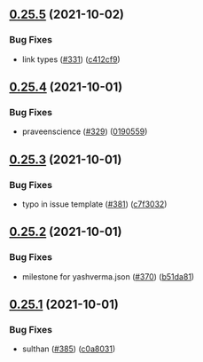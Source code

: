 ## [0.25.5](https://github.com/EddieHubCommunity/LinkFree/compare/v0.25.4...v0.25.5) (2021-10-02)


### Bug Fixes

* link types ([#331](https://github.com/EddieHubCommunity/LinkFree/issues/331)) ([c412cf9](https://github.com/EddieHubCommunity/LinkFree/commit/c412cf9f1433c80b35e54a84d69d1ab083c56a37))



## [0.25.4](https://github.com/EddieHubCommunity/LinkFree/compare/v0.25.3...v0.25.4) (2021-10-01)


### Bug Fixes

* praveenscience ([#329](https://github.com/EddieHubCommunity/LinkFree/issues/329)) ([0190559](https://github.com/EddieHubCommunity/LinkFree/commit/0190559b047a334ac93bc56c9b613b203d5496ec))



## [0.25.3](https://github.com/EddieHubCommunity/LinkFree/compare/v0.25.2...v0.25.3) (2021-10-01)


### Bug Fixes

* typo in issue template ([#381](https://github.com/EddieHubCommunity/LinkFree/issues/381)) ([c7f3032](https://github.com/EddieHubCommunity/LinkFree/commit/c7f3032dd5bf5338bd0b4172ed61e641bcdce73b))



## [0.25.2](https://github.com/EddieHubCommunity/LinkFree/compare/v0.25.1...v0.25.2) (2021-10-01)


### Bug Fixes

* milestone for yashverma.json  ([#370](https://github.com/EddieHubCommunity/LinkFree/issues/370)) ([b51da81](https://github.com/EddieHubCommunity/LinkFree/commit/b51da8170bdf3ae150b7fbf2e2adba4a6693e766))



## [0.25.1](https://github.com/EddieHubCommunity/LinkFree/compare/v0.25.0...v0.25.1) (2021-10-01)


### Bug Fixes

* sulthan ([#385](https://github.com/EddieHubCommunity/LinkFree/issues/385)) ([c0a8031](https://github.com/EddieHubCommunity/LinkFree/commit/c0a80314ce245756ce3de03f955ad05953e5aa6b))



